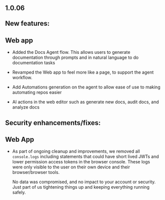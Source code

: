 1.0.06\
\
New features:
-------------

## Web app

* Added the Docs Agent flow. This allows users to generate documentation through prompts and in natural language to do documentation tasks

* Revamped the Web app to feel more like a page, to support the agent workflow.

* Add Automations generation on the agent to allow ease of use to making automating repos easier

* AI actions in the web editor such as generate new docs, audit docs, and analyze docs

## Security enhancements/fixes:

## Web App

* As part of ongoing cleanup and improvements, we removed all `console.logs` including statements that could have short lived JWTs and lower permission access tokens in the browser console. These logs were only visible to the user on their own device and their browser/browser tools.

  No data was compromised, and no impact to your account or security. Just part of us tightening things up and keeping everything running safely.
